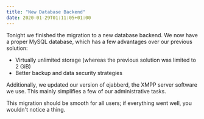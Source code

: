 ```yaml
---
title: "New Database Backend"
date: 2020-01-29T01:11:05+01:00
---
```


Tonight we finished the migration to a new database backend. We now have a proper MySQL database, which has a few advantages over our previous solution:

- Virtually unlimited storage (whereas the previous solution was limited to 2 GiB)
- Better backup and data security strategies

Additionally, we updated our version of ejabberd, the XMPP server software we use. This mainly simplifies a few of our administrative tasks.

This migration should be smooth for all users; if everything went well, you wouldn't notice a thing.
